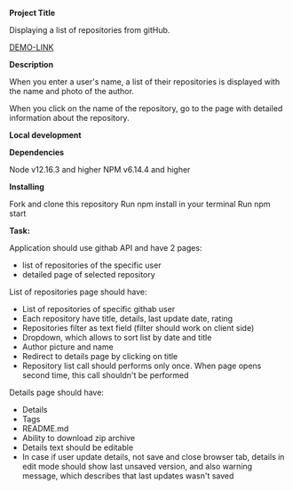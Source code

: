 <b>Project Title</b>

Displaying a list of repositories from gitHub.

[DEMO-LINK](https://bogdan-kotsupey.github.io/git-api/)

<b>Description</b>

When you enter a user's name, a list of their repositories is displayed with the name and photo of the author.

When you click on the name of the repository, go to the page with detailed information about the repository.

<b>Local development</b>

<b>Dependencies</b>

Node v12.16.3 and higher
NPM v6.14.4 and higher

<b>Installing</b>

Fork and clone this repository
Run npm install in your terminal
Run npm start


<b>Task:</b> 

Application should use githab API and have 2 pages:
- list of repositories of the specific user
- detailed page of selected repository

List of repositories page should have:
- List of repositories of specific githab user
- Each repository have title, details, last update date, rating
- Repositories filter as text field (filter should work on client side)
- Dropdown, which allows to sort list by date and title
- Author picture and name
- Redirect to details page by clicking on title
- Repository list call should performs only once. When page opens second time, this call shouldn't be performed

Details page should have:
- Details
- Tags
- README.md
- Ability to download zip archive
- Details text should be editable
- In case if user update details, not save and close browser tab, details in edit mode should show last unsaved version, and also warning message, which describes that last updates wasn't saved
